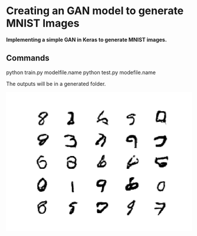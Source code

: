 # **Creating an GAN model to generate MNIST Images**

**Implementing a simple GAN in Keras to generate MNIST images.**
## Commands
python train.py modelfile.name
python test.py modefile.name

The outputs will be in a generated folder.

![Alt text](assets/500epc_generated_plot_e040.png?raw=true "Image 1")
